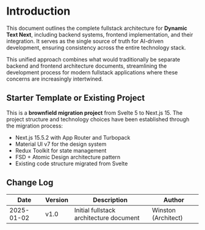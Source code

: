 # Introduction

This document outlines the complete fullstack architecture for **Dynamic Text Next**, including backend systems, frontend implementation, and their integration. It serves as the single source of truth for AI-driven development, ensuring consistency across the entire technology stack.

This unified approach combines what would traditionally be separate backend and frontend architecture documents, streamlining the development process for modern fullstack applications where these concerns are increasingly intertwined.

## Starter Template or Existing Project
This is a **brownfield migration project** from Svelte 5 to Next.js 15. The project structure and technology choices have been established through the migration process:
- Next.js 15.5.2 with App Router and Turbopack
- Material UI v7 for the design system
- Redux Toolkit for state management
- FSD + Atomic Design architecture pattern
- Existing code structure migrated from Svelte

## Change Log
| Date | Version | Description | Author |
|------|---------|-------------|--------|
| 2025-01-02 | v1.0 | Initial fullstack architecture document | Winston (Architect) |
